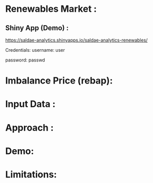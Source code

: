 # Renewables Market :

## Shiny App (Demo) : 


https://saldae-analytics.shinyapps.io/saldae-analytics-renewables/

Credentials: 
username: user 

password: passwd

# Imbalance Price (rebap):


# Input Data : 



# Approach : 


# Demo: 


# Limitations: 

